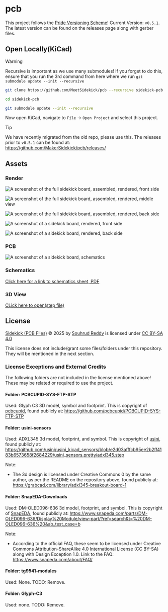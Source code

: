 # pcb

This project follows the [Pride Versioning Scheme](https://pridever.org)! Current Version: `v0.5.1`. The latest version can be found on the releases page along with gerber files. 

## Open Locally(KiCad)

> [!WARNING]
> Recursive is important as we use many submodules! If you forget to do this, ensure that you run the 3rd command from here where we run `git submodule update --init --recursive`

```bash
git clone https://github.com/MeetSidekick/pcb --recursive sidekick-pcb
```

```bash
cd sidekick-pcb
```

```bash
git submodule update --init --recursive
```

Now open KiCad, navigate to `File` -> `Open Project` and select this project. 


> [!TIP]
> We have recently migrated from the old repo, please use this. The releases prior to `v0.5.1` can be found at: https://github.com/MakerSidekick/pcb/releases/

## Assets


### Render

![A screenshot of the full sidekick board, assembled, rendered, front side](assets/sidekick-front.png)

![A screenshot of the full sidekick board, assembled, rendered, middle view](assets/sidekick-middle.png)

![A screenshot of the full sidekick board, assembled, rendered, back side](assets/sidekick-back.png)

![A screenshot of a sidekick board, rendered, front side](assets/render-front.png)

![A screenshot of a sidekick board, rendered, back side](assets/render-back.png)

### PCB
![A screenshot of a sidekick board, schematics](assets/pcb.png)

### Schematics 

[Click here for a link to schematics sheet, PDF](assets/sidekick-schematics.pdf)

### 3D View

[CLick here to open(step file)](assets/3d/sidekick.glb)


## License
<a href="https://github.com/MakerSidekick/pcb/">Sidekick (PCB Files)</a> © 2025 by <a href="https://sounddrill31.github.io">Souhrud Reddy</a> is licensed under <a href="https://creativecommons.org/licenses/by-sa/4.0/">CC BY-SA 4.0</a><img src="https://mirrors.creativecommons.org/presskit/icons/cc.svg" alt="" style="max-width: 1em;max-height:1em;margin-left: .2em;"><img src="https://mirrors.creativecommons.org/presskit/icons/by.svg" alt="" style="max-width: 1em;max-height:1em;margin-left: .2em;"><img src="https://mirrors.creativecommons.org/presskit/icons/sa.svg" alt="" style="max-width: 1em;max-height:1em;margin-left: .2em;">

This license does not include/grant some files/folders under this repository. They will be mentioned in the next section. 
### License Exceptions and External Credits
The following folders are not included in the license mentioned above! These may be related or required to use the project.
#### Folder: PCBCUPID-SYS-FTP-STP
Used: Glyph C3 3D model, symbol and footprint. This is copyright of [pcbcupid](https://pcbcupid.com/), found publicly at: https://github.com/pcbcupid/PCBCUPID-SYS-FTP-STP

#### Folder: usini-sensors
Used: ADXL345 3d model, footprint, and symbol. This is copyright of [µsini](https://usini.eu/), found publicly at: https://github.com/usini/usini_kicad_sensors/blob/e2d03afffcb95ee2b2ff4183b6573658f2684229/usini_sensors.pretty/adxl345.step

Note:
- The 3d design is licensed under Creative Commons 0 by the same author, as per the README on the repository above, found publicly at: https://grabcad.com/library/adxl345-breakout-board-1

#### Folder: SnapEDA-Downloads
Used: DM-OLED096-636 3d model, footprint, and symbol. This is copyright of [SnapEDA](https://www.snapeda.com), found publicly at: https://www.snapeda.com/parts/DM-OLED096-636/Display%20Module/view-part/?ref=search&t=%20DM-OLED096-636%20&ab_test_case=b

Note: 
- According to the official FAQ, these seem to be licensed under Creative Commons Attribution-ShareAlike 4.0 International License (CC BY-SA) along with Design Exception 1.0. Link to the FAQ: https://www.snapeda.com/about/FAQ/

#### Folder: tg9541-modules
Used: None. TODO: Remove.

#### Folder: Glyph-C3
Used: none. TODO: Remove.
